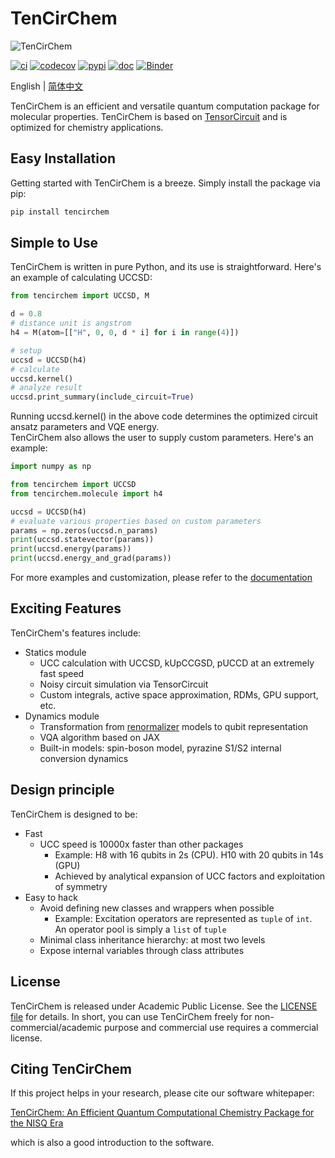 # TenCirChem

![TenCirChem](https://github.com/tencent-quantum-lab/TenCirChem/blob/master/docs/source/statics/logov0.png)

[![ci](https://img.shields.io/github/actions/workflow/status/tencent-quantum-lab/tencirchem/ci.yml?branch=master)](https://github.com/tencent-quantum-lab/TenCirChem/actions)
[![codecov](https://codecov.io/github/tencent-quantum-lab/TenCirChem/branch/master/graph/badge.svg?token=6QZP1RKVTT)](https://app.codecov.io/github/tencent-quantum-lab/TenCirChem)
[![pypi](https://img.shields.io/pypi/v/tencirchem.svg?logo=pypi)](https://pypi.org/project/tencirchem/)
[![doc](https://img.shields.io/badge/docs-link-green.svg)](https://tencent-quantum-lab.github.io/TenCirChem/index.html)
[![Binder](https://mybinder.org/badge_logo.svg)](https://mybinder.org/v2/gh/tencent-quantum-lab/TenCirChem/master?labpath=docs%2Fsource%2Ftutorial_jupyter)

English | [简体中文](https://github.com/tencent-quantum-lab/TenCirChem/blob/master/README_CN.md)

TenCirChem is an efficient and versatile quantum computation package for molecular properties.
TenCirChem is based on [TensorCircuit](https://github.com/tencent-quantum-lab/tensorcircuit) 
and is optimized for chemistry applications.

## Easy Installation
Getting started with TenCirChem is a breeze. Simply install the package via pip:

```sh
pip install tencirchem
```

## Simple to Use
TenCirChem is written in pure Python, and its use is straightforward. Here's an example of calculating UCCSD:

```python
from tencirchem import UCCSD, M

d = 0.8
# distance unit is angstrom
h4 = M(atom=[["H", 0, 0, d * i] for i in range(4)])

# setup
uccsd = UCCSD(h4)
# calculate
uccsd.kernel()
# analyze result
uccsd.print_summary(include_circuit=True)
```
Running uccsd.kernel() in the above code determines the optimized circuit ansatz parameters and VQE energy.  
TenCirChem also allows the user to supply custom parameters. Here's an example:

```python
import numpy as np

from tencirchem import UCCSD
from tencirchem.molecule import h4

uccsd = UCCSD(h4)
# evaluate various properties based on custom parameters
params = np.zeros(uccsd.n_params)
print(uccsd.statevector(params))
print(uccsd.energy(params))
print(uccsd.energy_and_grad(params))
```
For more examples and customization,
please refer to the [documentation](https://tencent-quantum-lab.github.io/TenCirChem/index.html) 


## Exciting Features
TenCirChem's features include:
- Statics module
  - UCC calculation with UCCSD, kUpCCGSD, pUCCD at an extremely fast speed
  - Noisy circuit simulation via TensorCircuit
  - Custom integrals, active space approximation, RDMs, GPU support, etc.
- Dynamics module
  - Transformation from [renormalizer](https://github.com/shuaigroup/Renormalizer) models to qubit representation
  - VQA algorithm based on JAX
  - Built-in models: spin-boson model, pyrazine S1/S2 internal conversion dynamics


## Design principle
TenCirChem is designed to be:
- Fast
  - UCC speed is 10000x faster than other packages
    - Example: H8 with 16 qubits in 2s (CPU). H10 with 20 qubits in 14s (GPU)
    - Achieved by analytical expansion of UCC factors and exploitation of symmetry
- Easy to hack
  - Avoid defining new classes and wrappers when possible
    - Example: Excitation operators are represented as `tuple` of `int`. An operator pool is simply a `list` of `tuple`
  - Minimal class inheritance hierarchy: at most two levels
  - Expose internal variables through class attributes

## License
TenCirChem is released under Academic Public License.
See the [LICENSE file](https://github.com/tencent-quantum-lab/TenCirChem/blob/master/LICENSE) for details.
In short, you can use TenCirChem freely for non-commercial/academic purpose
and commercial use requires a commercial license.

## Citing TenCirChem
If this project helps in your research, please cite our software whitepaper:

[TenCirChem: An Efficient Quantum Computational Chemistry Package for the NISQ Era](https://arxiv.org/abs/2303.10825)

which is also a good introduction to the software.